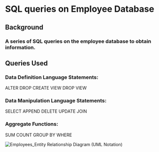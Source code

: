 # SQL queries on Employee Database

## Background

### A series of SQL queries on the employee database to obtain information.

## Queries Used

### Data Definition Language Statements:
ALTER
DROP
CREATE VIEW
DROP VIEW

### Data Manipulation Language Statements:
SELECT
APPEND
DELETE
UPDATE
JOIN

### Aggregate Functions:
SUM
COUNT
GROUP BY
WHERE

![Employees_Entity Relationship Diagram (UML Notation)](https://user-images.githubusercontent.com/49255104/71582575-76a04300-2ad0-11ea-9b5f-ca82204f332b.png)
